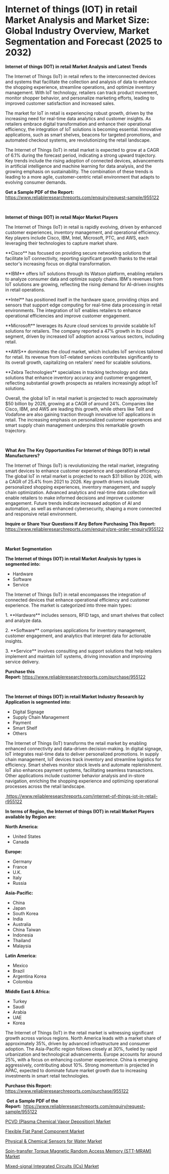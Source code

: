 <p><h1>Internet of things (IOT) in retail Market Analysis and Market Size: Global Industry Overview, Market Segmentation and Forecast (2025 to 2032)</h1></p><p><strong>Internet of things (IOT) in retail Market Analysis and Latest Trends</strong></p>
<p><p>The Internet of Things (IoT) in retail refers to the interconnected devices and systems that facilitate the collection and analysis of data to enhance the shopping experience, streamline operations, and optimize inventory management. With IoT technology, retailers can track product movement, monitor shopper behavior, and personalize marketing efforts, leading to improved customer satisfaction and increased sales.</p><p>The market for IoT in retail is experiencing robust growth, driven by the increasing need for real-time data analytics and customer insights. As retailers embrace digital transformation and enhance their operational efficiency, the integration of IoT solutions is becoming essential. Innovative applications, such as smart shelves, beacons for targeted promotions, and automated checkout systems, are revolutionizing the retail landscape.</p><p>The Internet of Things (IoT) in retail market is expected to grow at a CAGR of 6.1% during the forecast period, indicating a strong upward trajectory. Key trends include the rising adoption of connected devices, advancements in artificial intelligence and machine learning for data analysis, and the growing emphasis on sustainability. The combination of these trends is leading to a more agile, customer-centric retail environment that adapts to evolving consumer demands.</p></p>
<p><strong>Get a Sample PDF of the Report:&nbsp;</strong> <a href="https://www.reliableresearchreports.com/enquiry/request-sample/955122?utm_campaign=115&utm_medium=2&utm_source=Github&utm_content=ia&utm_term=06042025&utm_id=internet-of-things-iot-in-retail">https://www.reliableresearchreports.com/enquiry/request-sample/955122</a></p>
<p>&nbsp;</p>
<p><strong>Internet of things (IOT) in retail Major Market Players</strong></p>
<p><p>The Internet of Things (IoT) in retail is rapidly evolving, driven by enhanced customer experiences, inventory management, and operational efficiency. Key players include Cisco, IBM, Intel, Microsoft, PTC, and AWS, each leveraging their technologies to capture market share.</p><p>**Cisco** has focused on providing secure networking solutions that facilitate IoT connectivity, reporting significant growth thanks to the retail sector's increasing focus on digital transformation. </p><p>**IBM** offers IoT solutions through its Watson platform, enabling retailers to analyze consumer data and optimize supply chains. IBM's revenues from IoT solutions are growing, reflecting the rising demand for AI-driven insights in retail operations.</p><p>**Intel** has positioned itself in the hardware space, providing chips and sensors that support edge computing for real-time data processing in retail environments. The integration of IoT enables retailers to enhance operational efficiencies and improve customer engagement.</p><p>**Microsoft** leverages its Azure cloud services to provide scalable IoT solutions for retailers. The company reported a 47% growth in its cloud segment, driven by increased IoT adoption across various sectors, including retail.</p><p>**AWS** dominates the cloud market, which includes IoT services tailored for retail. Its revenue from IoT-related services contributes significantly to its overall growth, capitalizing on retailers' need for scalable solutions.</p><p>**Zebra Technologies** specializes in tracking technology and data solutions that enhance inventory accuracy and customer engagement, reflecting substantial growth prospects as retailers increasingly adopt IoT solutions.</p><p>Overall, the global IoT in retail market is projected to reach approximately $50 billion by 2026, growing at a CAGR of around 24%. Companies like Cisco, IBM, and AWS are leading this growth, while others like Telit and Vodafone are also gaining traction through innovative IoT applications in retail. The increasing emphasis on personalized customer experiences and smart supply chain management underpins this remarkable growth trajectory.</p></p>
<p>&nbsp;</p>
<p><strong>What Are The Key Opportunities For Internet of things (IOT) in retail Manufacturers?</strong></p>
<p><p>The Internet of Things (IoT) is revolutionizing the retail market, integrating smart devices to enhance customer experience and operational efficiency. The global IoT in retail market is projected to reach $31 billion by 2026, with a CAGR of 25.4% from 2021 to 2026. Key growth drivers include personalized shopping experiences, inventory management, and supply chain optimization. Advanced analytics and real-time data collection will enable retailers to make informed decisions and improve customer engagement. Future trends indicate increased adoption of AI and automation, as well as enhanced cybersecurity, shaping a more connected and responsive retail environment.</p></p>
<p><strong>Inquire or Share Your Questions If Any Before Purchasing This Report:</strong> <a href="https://www.reliableresearchreports.com/enquiry/pre-order-enquiry/955122?utm_campaign=115&utm_medium=2&utm_source=Github&utm_content=ia&utm_term=06042025&utm_id=internet-of-things-iot-in-retail">https://www.reliableresearchreports.com/enquiry/pre-order-enquiry/955122</a></p>
<p>&nbsp;</p>
<p><strong>Market Segmentation</strong></p>
<p><strong>The Internet of things (IOT) in retail Market Analysis by types is segmented into:</strong></p>
<p><ul><li>Hardware</li><li>Software</li><li>Service</li></ul></p>
<p><p>The Internet of Things (IoT) in retail encompasses the integration of connected devices that enhance operational efficiency and customer experience. The market is categorized into three main types: </p><p>1. **Hardware** includes sensors, RFID tags, and smart shelves that collect and analyze data.</p><p>2. **Software** comprises applications for inventory management, customer engagement, and analytics that interpret data for actionable insights.</p><p>3. **Service** involves consulting and support solutions that help retailers implement and maintain IoT systems, driving innovation and improving service delivery.</p></p>
<p><strong>Purchase this Report:&nbsp;</strong><a href="https://www.reliableresearchreports.com/purchase/955122?utm_campaign=115&utm_medium=2&utm_source=Github&utm_content=ia&utm_term=06042025&utm_id=internet-of-things-iot-in-retail">https://www.reliableresearchreports.com/purchase/955122</a></p>
<p>&nbsp;</p>
<p><strong>The Internet of things (IOT) in retail Market Industry Research by Application is segmented into:</strong></p>
<p><ul><li>Digital Signage</li><li>Supply Chain Management</li><li>Payment</li><li>Smart Shelf</li><li>Others</li></ul></p>
<p><p>The Internet of Things (IoT) transforms the retail market by enabling enhanced connectivity and data-driven decision-making. In digital signage, IoT integrates real-time data to deliver personalized promotions. In supply chain management, IoT devices track inventory and streamline logistics for efficiency. Smart shelves monitor stock levels and automate replenishment. IoT also enhances payment systems, facilitating seamless transactions. Other applications include customer behavior analysis and in-store navigation, enriching the shopping experience and optimizing operational processes across the retail landscape.</p></p>
<p><a href="https://www.reliableresearchreports.com/internet-of-things-iot-in-retail-r955122?utm_campaign=115&utm_medium=2&utm_source=Github&utm_content=ia&utm_term=06042025&utm_id=internet-of-things-iot-in-retail">&nbsp;https://www.reliableresearchreports.com/internet-of-things-iot-in-retail-r955122</a></p>
<p><strong>In terms of Region, the Internet of things (IOT) in retail Market Players available by Region are:</strong></p>
<p>
    <p> <strong> North America: </strong>
        <ul>
            <li>United States</li>
            <li>Canada</li>
        </ul>
        </p> 
    <p> <strong> Europe: </strong>
        <ul>
            <li>Germany</li>
            <li>France</li>
            <li>U.K.</li>
            <li>Italy</li>
            <li>Russia</li>
        </ul>
        </p> 
    <p> <strong> Asia-Pacific: </strong>
        <ul>
            <li>China</li>
            <li>Japan</li>
            <li>South Korea</li>
            <li>India</li>
            <li>Australia</li>
            <li>China Taiwan</li>
            <li>Indonesia</li>
            <li>Thailand</li>
            <li>Malaysia</li>
        </ul>
        </p> 
    <p> <strong> Latin America: </strong>
        <ul>
            <li>Mexico</li>
            <li>Brazil</li>
            <li>Argentina Korea</li>
            <li>Colombia</li>
        </ul>
        </p> 
    <p> <strong> Middle East & Africa: </strong>
        <ul>
            <li>Turkey</li>
            <li>Saudi</li>
            <li>Arabia</li>
            <li>UAE</li>
            <li>Korea</li>
        </ul>
    </p>
    </p>
<p><p>The Internet of Things (IoT) in the retail market is witnessing significant growth across various regions. North America leads with a market share of approximately 35%, driven by advanced infrastructure and consumer adoption. The Asia-Pacific region follows closely at 30%, fueled by rapid urbanization and technological advancements. Europe accounts for around 25%, with a focus on enhancing customer experience. China is emerging aggressively, contributing about 10%. Strong momentum is projected in APAC, expected to dominate future market growth due to increasing investments in smart retail technologies.</p></p>
<p><strong>Purchase this Report: </strong><a href="https://www.reliableresearchreports.com/purchase/955122?utm_campaign=115&utm_medium=2&utm_source=Github&utm_content=ia&utm_term=06042025&utm_id=internet-of-things-iot-in-retail">https://www.reliableresearchreports.com/purchase/955122</a></p>
<p>&nbsp;<strong>Get a Sample PDF of the Report:&nbsp;&nbsp;</strong><a href="https://www.reliableresearchreports.com/enquiry/request-sample/955122?utm_campaign=115&utm_medium=2&utm_source=Github&utm_content=ia&utm_term=06042025&utm_id=internet-of-things-iot-in-retail">https://www.reliableresearchreports.com/enquiry/request-sample/955122</a></p>
<p><strong></strong></p>
<p><p><a href="https://github.com/dafertsuria/Market-Research-Report-List-1/blob/main/pcvd-plasma-chemical-vapor-deposition-market.md?utm_campaign=115&utm_medium=2&utm_source=Github&utm_content=ia&utm_term=06042025&utm_id=internet-of-things-iot-in-retail">PCVD (Plasma Chemical Vapor Deposition) Market</a></p><p><a href="https://github.com/seibttullyjh/Market-Research-Report-List-1/blob/main/flexible-flat-panel-component-market.md?utm_campaign=115&utm_medium=2&utm_source=Github&utm_content=ia&utm_term=06042025&utm_id=internet-of-things-iot-in-retail">Flexible Flat Panel Component Market</a></p><p><a href="https://github.com/reeseberro3j/Market-Research-Report-List-1/blob/main/physical-chemical-sensors-for-water-market.md?utm_campaign=115&utm_medium=2&utm_source=Github&utm_content=ia&utm_term=06042025&utm_id=internet-of-things-iot-in-retail">Physical & Chemical Sensors for Water Market</a></p><p><a href="https://github.com/billejuman43/Market-Research-Report-List-1/blob/main/spin-transfer-torque-magnetic-random-access-memory-stt-mram-market.md?utm_campaign=115&utm_medium=2&utm_source=Github&utm_content=ia&utm_term=06042025&utm_id=internet-of-things-iot-in-retail">Spin-transfer Torque Magnetic Random Access Memory (STT-MRAM) Market</a></p><p><a href="https://github.com/shroffuhpa/Market-Research-Report-List-1/blob/main/mixed-signal-integrated-circuits-ics-market.md?utm_campaign=115&utm_medium=2&utm_source=Github&utm_content=ia&utm_term=06042025&utm_id=internet-of-things-iot-in-retail">Mixed-signal Integrated Circuits (ICs) Market</a></p></p>